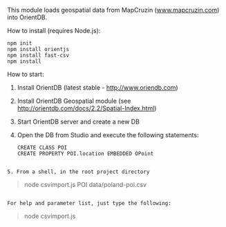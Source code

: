 This module loads geospatial data from MapCruzin (www.mapcruzin.com) into OrientDB.


How to install (requires Node.js):
```
npm init
npm install orientjs
npm install fast-csv
npm install
```

How to start:

1. Install OrientDB (latest stable - http://www.oriendb.com) 
2. Install OrientDB Geospatial module (see http://orientdb.com/docs/2.2/Spatial-Index.html)
3. Start OrientDB server and create a new DB 
4. Open the DB from Studio and execute the following statements:

   ```
   CREATE CLASS POI
   CREATE PROPERTY POI.location EMBEDDED OPoint
  ```

5. From a shell, in the root project directory
   ```
   > node csvimport.js POI data/poland-poi.csv 
   ```
   
For help and parameter list, just type the following:

   ```
   > node csvimport.js
   ```

